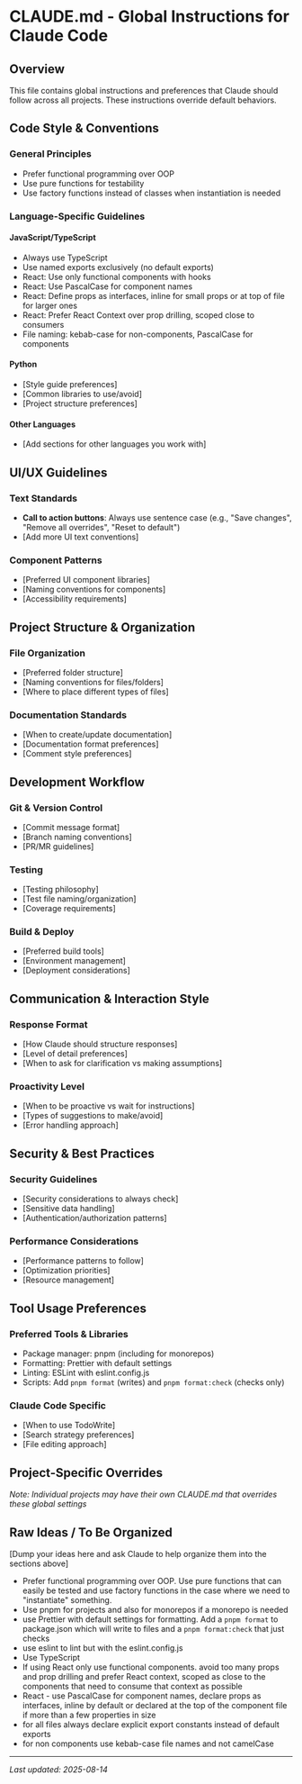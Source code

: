 # CLAUDE.md - Global Instructions for Claude Code

## Overview

This file contains global instructions and preferences that Claude should follow across all projects. These instructions override default behaviors.

## Code Style & Conventions

### General Principles

- Prefer functional programming over OOP
- Use pure functions for testability
- Use factory functions instead of classes when instantiation is needed

### Language-Specific Guidelines

#### JavaScript/TypeScript

- Always use TypeScript
- Use named exports exclusively (no default exports)
- React: Use only functional components with hooks
- React: Use PascalCase for component names
- React: Define props as interfaces, inline for small props or at top of file for larger ones
- React: Prefer React Context over prop drilling, scoped close to consumers
- File naming: kebab-case for non-components, PascalCase for components

#### Python

- [Style guide preferences]
- [Common libraries to use/avoid]
- [Project structure preferences]

#### Other Languages

- [Add sections for other languages you work with]

## UI/UX Guidelines

### Text Standards

- **Call to action buttons**: Always use sentence case (e.g.,
  "Save changes", "Remove all overrides", "Reset to default")
- [Add more UI text conventions]

### Component Patterns

- [Preferred UI component libraries]
- [Naming conventions for components]
- [Accessibility requirements]

## Project Structure & Organization

### File Organization

- [Preferred folder structure]
- [Naming conventions for files/folders]
- [Where to place different types of files]

### Documentation Standards

- [When to create/update documentation]
- [Documentation format preferences]
- [Comment style preferences]

## Development Workflow

### Git & Version Control

- [Commit message format]
- [Branch naming conventions]
- [PR/MR guidelines]

### Testing

- [Testing philosophy]
- [Test file naming/organization]
- [Coverage requirements]

### Build & Deploy

- [Preferred build tools]
- [Environment management]
- [Deployment considerations]

## Communication & Interaction Style

### Response Format

- [How Claude should structure responses]
- [Level of detail preferences]
- [When to ask for clarification vs making assumptions]

### Proactivity Level

- [When to be proactive vs wait for instructions]
- [Types of suggestions to make/avoid]
- [Error handling approach]

## Security & Best Practices

### Security Guidelines

- [Security considerations to always check]
- [Sensitive data handling]
- [Authentication/authorization patterns]

### Performance Considerations

- [Performance patterns to follow]
- [Optimization priorities]
- [Resource management]

## Tool Usage Preferences

### Preferred Tools & Libraries

- Package manager: pnpm (including for monorepos)
- Formatting: Prettier with default settings
- Linting: ESLint with eslint.config.js
- Scripts: Add `pnpm format` (writes) and `pnpm format:check` (checks only)

### Claude Code Specific

- [When to use TodoWrite]
- [Search strategy preferences]
- [File editing approach]

## Project-Specific Overrides

_Note: Individual projects may have their own CLAUDE.md that overrides these global settings_

## Raw Ideas / To Be Organized

[Dump your ideas here and ask Claude to help organize them into the sections above]

- Prefer functional programming over OOP. Use pure functions that can easily be tested and use factory functions in the case where we need to "instantiate" something.
- Use pnpm for projects and also for monorepos if a monorepo is needed
- use Prettier with default settings for formatting. Add a `pnpm format` to package.json which will write to files and a `pnpm format:check` that just checks
- use eslint to lint but with the eslint.config.js
- Use TypeScript
- If using React only use functional components. avoid too many props and prop drilling and prefer React context, scoped as close to the components that need to consume that context as possible
- React - use PascalCase for component names, declare props as interfaces, inline by default or declared at the top of the component file if more than a few properties in size
- for all files always declare explicit export constants instead of default exports
- for non components use kebab-case file names and not camelCase

---

_Last updated: 2025-08-14_
